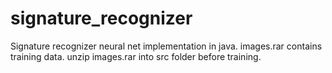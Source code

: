 # signature_recognizer
Signature recognizer neural net implementation in java.
images.rar contains training data.
unzip images.rar into src folder before training.
